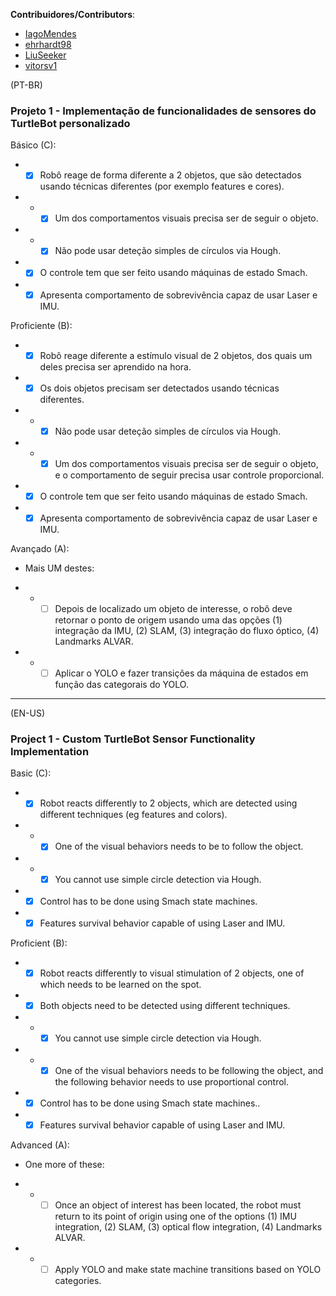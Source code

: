 **Contribuidores/Contributors**:
- [IagoMendes](https://github.com/IagoMendes)
- [ehrhardt98](https://github.com/ehrhardt98)
- [LiuSeeker](https://github.com/LiuSeeker)
- [vitorsv1](https://github.com/vitorsv1)

(PT-BR)

### Projeto 1 - Implementação de funcionalidades de sensores do TurtleBot personalizado

Básico (C):

- - [x] Robô reage de forma diferente a 2 objetos, que são detectados usando técnicas diferentes (por exemplo features e cores).
- - - [x] Um dos comportamentos visuais precisa ser de seguir o objeto.
- - - [x] Não pode usar deteção simples de círculos via Hough.
- - [x] O controle tem que ser feito usando máquinas de estado Smach.
- - [x] Apresenta comportamento de sobrevivência capaz de usar Laser e IMU.

Proficiente (B):

- - [x] Robô reage diferente a estímulo visual de 2 objetos, dos quais um deles precisa ser aprendido na hora.
- - [x] Os dois objetos precisam ser detectados usando técnicas diferentes. 
- - - [x] Não pode usar deteção simples de círculos via Hough.
- - - [x] Um dos comportamentos visuais precisa ser de seguir o objeto, e o comportamento de seguir precisa usar controle proporcional.
- - [x] O controle tem que ser feito usando máquinas de estado Smach.
- - [x] Apresenta comportamento de sobrevivência capaz de usar Laser e IMU.

Avançado (A):

- Mais UM destes:

- - - [ ] Depois de localizado um objeto de interesse, o robô deve retornar o ponto de origem usando uma das opções (1) integração da IMU, (2) SLAM, (3) integração do fluxo óptico, (4) Landmarks ALVAR.
- - - [ ] Aplicar o YOLO e fazer transições da máquina de estados em função das categorais do YOLO.
---

(EN-US)

### Project 1 - Custom TurtleBot Sensor Functionality Implementation

Basic (C):

- - [x] Robot reacts differently to 2 objects, which are detected using different techniques (eg features and colors).
- - - [x] One of the visual behaviors needs to be to follow the object.
- - - [x] You cannot use simple circle detection via Hough.
- - [x] Control has to be done using Smach state machines.
- - [x] Features survival behavior capable of using Laser and IMU.

Proficient (B):

- - [x] Robot reacts differently to visual stimulation of 2 objects, one of which needs to be learned on the spot.
- - [x] Both objects need to be detected using different techniques.
- - - [x] You cannot use simple circle detection via Hough.
- - - [x] One of the visual behaviors needs to be following the object, and the following behavior needs to use proportional control.
- - [x] Control has to be done using Smach state machines..
- - [x] Features survival behavior capable of using Laser and IMU.

Advanced (A):

- One more of these:

- - - [ ] Once an object of interest has been located, the robot must return to its point of origin using one of the options (1) IMU integration, (2) SLAM, (3) optical flow integration, (4) Landmarks ALVAR.
- - - [ ] Apply YOLO and make state machine transitions based on YOLO categories.
